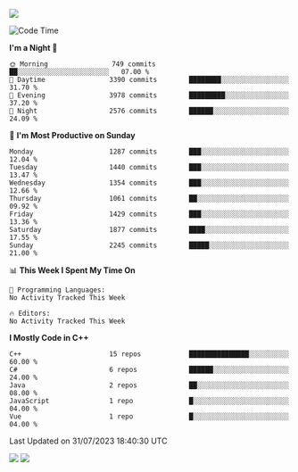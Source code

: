 ![](https://komarev.com/ghpvc/?username=lilpidgey&color=red)
<!--START_SECTION:waka-->
![Code Time](http://img.shields.io/badge/Code%20Time-1%2C491%20hrs%2018%20mins-blue)

**I'm a Night 🦉** 

```text
🌞 Morning                749 commits         ██░░░░░░░░░░░░░░░░░░░░░░░   07.00 % 
🌆 Daytime                3390 commits        ████████░░░░░░░░░░░░░░░░░   31.70 % 
🌃 Evening                3978 commits        █████████░░░░░░░░░░░░░░░░   37.20 % 
🌙 Night                  2576 commits        ██████░░░░░░░░░░░░░░░░░░░   24.09 % 
```
📅 **I'm Most Productive on Sunday** 

```text
Monday                   1287 commits        ███░░░░░░░░░░░░░░░░░░░░░░   12.04 % 
Tuesday                  1440 commits        ███░░░░░░░░░░░░░░░░░░░░░░   13.47 % 
Wednesday                1354 commits        ███░░░░░░░░░░░░░░░░░░░░░░   12.66 % 
Thursday                 1061 commits        ██░░░░░░░░░░░░░░░░░░░░░░░   09.92 % 
Friday                   1429 commits        ███░░░░░░░░░░░░░░░░░░░░░░   13.36 % 
Saturday                 1877 commits        ████░░░░░░░░░░░░░░░░░░░░░   17.55 % 
Sunday                   2245 commits        █████░░░░░░░░░░░░░░░░░░░░   21.00 % 
```


📊 **This Week I Spent My Time On** 

```text
💬 Programming Languages: 
No Activity Tracked This Week

🔥 Editors: 
No Activity Tracked This Week
```

**I Mostly Code in C++** 

```text
C++                      15 repos            ███████████████░░░░░░░░░░   60.00 % 
C#                       6 repos             ██████░░░░░░░░░░░░░░░░░░░   24.00 % 
Java                     2 repos             ██░░░░░░░░░░░░░░░░░░░░░░░   08.00 % 
JavaScript               1 repo              █░░░░░░░░░░░░░░░░░░░░░░░░   04.00 % 
Vue                      1 repo              █░░░░░░░░░░░░░░░░░░░░░░░░   04.00 % 
```




 Last Updated on 31/07/2023 18:40:30 UTC
<!--END_SECTION:waka-->
![](https://hit.yhype.me/github/profile?user_id=42968544)
![](https://komarev.com/ghpvc/?lilpidgey)
